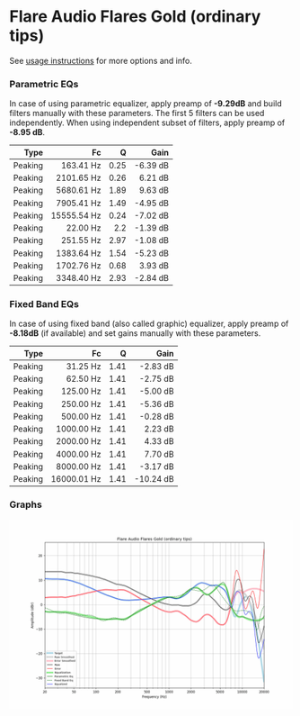 # Flare Audio Flares Gold (ordinary tips)
See [usage instructions](https://github.com/jaakkopasanen/AutoEq#usage) for more options and info.

### Parametric EQs
In case of using parametric equalizer, apply preamp of **-9.29dB** and build filters manually
with these parameters. The first 5 filters can be used independently.
When using independent subset of filters, apply preamp of **-8.95 dB**.

| Type    | Fc          |    Q | Gain     |
|--------:|------------:|-----:|---------:|
| Peaking | 163.41 Hz   | 0.25 | -6.39 dB |
| Peaking | 2101.65 Hz  | 0.26 | 6.21 dB  |
| Peaking | 5680.61 Hz  | 1.89 | 9.63 dB  |
| Peaking | 7905.41 Hz  | 1.49 | -4.95 dB |
| Peaking | 15555.54 Hz | 0.24 | -7.02 dB |
| Peaking | 22.00 Hz    | 2.2  | -1.39 dB |
| Peaking | 251.55 Hz   | 2.97 | -1.08 dB |
| Peaking | 1383.64 Hz  | 1.54 | -5.23 dB |
| Peaking | 1702.76 Hz  | 0.68 | 3.93 dB  |
| Peaking | 3348.40 Hz  | 2.93 | -2.84 dB |

### Fixed Band EQs
In case of using fixed band (also called graphic) equalizer, apply preamp of **-8.18dB**
(if available) and set gains manually with these parameters.

| Type    | Fc          |    Q | Gain      |
|--------:|------------:|-----:|----------:|
| Peaking | 31.25 Hz    | 1.41 | -2.83 dB  |
| Peaking | 62.50 Hz    | 1.41 | -2.75 dB  |
| Peaking | 125.00 Hz   | 1.41 | -5.00 dB  |
| Peaking | 250.00 Hz   | 1.41 | -5.36 dB  |
| Peaking | 500.00 Hz   | 1.41 | -0.28 dB  |
| Peaking | 1000.00 Hz  | 1.41 | 2.23 dB   |
| Peaking | 2000.00 Hz  | 1.41 | 4.33 dB   |
| Peaking | 4000.00 Hz  | 1.41 | 7.70 dB   |
| Peaking | 8000.00 Hz  | 1.41 | -3.17 dB  |
| Peaking | 16000.01 Hz | 1.41 | -10.24 dB |

### Graphs
![](./Flare%20Audio%20Flares%20Gold%20(ordinary%20tips).png)